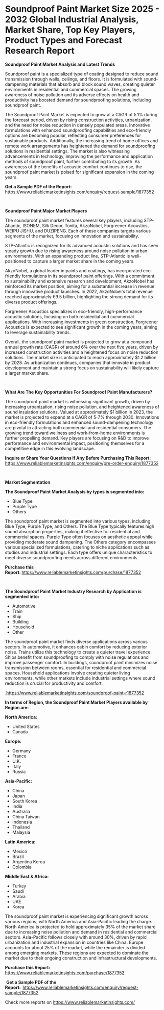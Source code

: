 <p><h1>Soundproof Paint Market Size 2025 - 2032 Global Industrial Analysis, Market Share, Top Key Players, Product Types and Forecast Research Report</h1></p><p><strong>Soundproof Paint Market Analysis and Latest Trends</strong></p>
<p><p>Soundproof paint is a specialized type of coating designed to reduce sound transmission through walls, ceilings, and floors. It is formulated with sound-dampening materials that absorb and block sound waves, creating quieter environments in residential and commercial spaces. The growing awareness of noise pollution and its adverse effects on health and productivity has boosted demand for soundproofing solutions, including soundproof paint.</p><p>The Soundproof Paint Market is expected to grow at a CAGR of 5.1% during the forecast period, driven by rising construction activities, urbanization, and the need for noise reduction in densely populated areas. Innovative formulations with enhanced soundproofing capabilities and eco-friendly options are becoming popular, reflecting consumer preferences for sustainable products. Additionally, the increasing trend of home offices and remote work arrangements has heightened the demand for soundproofing solutions in residential settings. The market is also witnessing advancements in technology, improving the performance and application methods of soundproof paint, further contributing to its growth. As awareness of the benefits of acoustic comfort continues to rise, the soundproof paint market is poised for significant expansion in the coming years.</p></p>
<p><strong>Get a Sample PDF of the Report:&nbsp;</strong> <a href="https://www.reliablemarketinsights.com/enquiry/request-sample/1877352?utm_campaign=3121&utm_medium=2&utm_source=Github&utm_content=ia&utm_term=01042025&utm_id=soundproof-paint">https://www.reliablemarketinsights.com/enquiry/request-sample/1877352</a></p>
<p>&nbsp;</p>
<p><strong>Soundproof Paint Major Market Players</strong></p>
<p><p>The soundproof paint market features several key players, including STP-Atlantic, ISONEM, Silk Decor, Tonita, AkzoNobel, Forgreener Acoustics, WEIPU JISHU, and DUZIPENG. Each of these companies targets various segments of the market, focusing on innovation and sustainability.</p><p>STP-Atlantic is recognized for its advanced acoustic solutions and has seen steady growth due to rising awareness around noise pollution in urban environments. With an expanding product line, STP-Atlantic is well-positioned to capture a larger market share in the coming years.</p><p>AkzoNobel, a global leader in paints and coatings, has incorporated eco-friendly formulations in its soundproof paint offerings. With a commitment to sustainability and extensive research and development, AkzoNobel has reinforced its market position, aiming for a substantial increase in revenue through innovative product launches. In 2022, AkzoNobel's total revenue reached approximately €9.5 billion, highlighting the strong demand for its diverse product offerings.</p><p>Forgreener Acoustics specializes in eco-friendly, high-performance acoustic solutions, focusing on both residential and commercial applications. With increasing investments in green construction, Forgreener Acoustics is expected to see significant growth in the coming years, aiming to leverage sustainability trends.</p><p>Overall, the soundproof paint market is projected to grow at a compound annual growth rate (CAGR) of around 6% over the next five years, driven by increased construction activities and a heightened focus on noise reduction solutions. The market size is anticipated to reach approximately $1.2 billion by 2028. As urbanization continues, companies that innovate in product development and maintain a strong focus on sustainability will likely capture a larger market share.</p></p>
<p>&nbsp;</p>
<p><strong>What Are The Key Opportunities For Soundproof Paint Manufacturers?</strong></p>
<p><p>The soundproof paint market is witnessing significant growth, driven by increasing urbanization, rising noise pollution, and heightened awareness of sound insulation solutions. Valued at approximately $1 billion in 2023, the market is projected to expand at a CAGR of 5-7% through 2030. Innovations in eco-friendly formulations and enhanced sound-dampening technology are pivotal in attracting both commercial and residential consumers. The growing trend toward wellness and work-from-home environments is further propelling demand. Key players are focusing on R&D to improve performance and environmental impact, positioning themselves for a competitive edge in this evolving landscape.</p></p>
<p><strong>Inquire or Share Your Questions If Any Before Purchasing This Report:</strong> <a href="https://www.reliablemarketinsights.com/enquiry/pre-order-enquiry/1877352?utm_campaign=3121&utm_medium=2&utm_source=Github&utm_content=ia&utm_term=01042025&utm_id=soundproof-paint">https://www.reliablemarketinsights.com/enquiry/pre-order-enquiry/1877352</a></p>
<p>&nbsp;</p>
<p><strong>Market Segmentation</strong></p>
<p><strong>The Soundproof Paint Market Analysis by types is segmented into:</strong></p>
<p><ul><li>Blue Type</li><li>Purple Type</li><li>Others</li></ul></p>
<p><p>The soundproof paint market is segmented into various types, including Blue Type, Purple Type, and Others. The Blue Type typically features high sound absorption properties, making it effective for residential and commercial spaces. Purple Type often focuses on aesthetic appeal while providing moderate sound dampening. The Others category encompasses various specialized formulations, catering to niche applications such as studios and industrial settings. Each type offers unique characteristics to meet diverse soundproofing needs across different environments.</p></p>
<p><strong>Purchase this Report:&nbsp;</strong><a href="https://www.reliablemarketinsights.com/purchase/1877352?utm_campaign=3121&utm_medium=2&utm_source=Github&utm_content=ia&utm_term=01042025&utm_id=soundproof-paint">https://www.reliablemarketinsights.com/purchase/1877352</a></p>
<p>&nbsp;</p>
<p><strong>The Soundproof Paint Market Industry Research by Application is segmented into:</strong></p>
<p><ul><li>Automotive</li><li>Train</li><li>Ship</li><li>Building</li><li>Household</li><li>Other</li></ul></p>
<p><p>The soundproof paint market finds diverse applications across various sectors. In automotive, it enhances cabin comfort by reducing exterior noise. Trains utilize this technology to create a quieter travel experience. Ships benefit from soundproofing to comply with noise regulations and improve passenger comfort. In buildings, soundproof paint minimizes noise transmission between rooms, essential for residential and commercial spaces. Household applications involve creating quieter living environments, while other markets include industrial settings where sound reduction is crucial for productivity and comfort.</p></p>
<p><a href="https://www.reliablemarketinsights.com/soundproof-paint-r1877352?utm_campaign=3121&utm_medium=2&utm_source=Github&utm_content=ia&utm_term=01042025&utm_id=soundproof-paint">&nbsp;https://www.reliablemarketinsights.com/soundproof-paint-r1877352</a></p>
<p><strong>In terms of Region, the Soundproof Paint Market Players available by Region are:</strong></p>
<p>
    <p> <strong> North America: </strong>
        <ul>
            <li>United States</li>
            <li>Canada</li>
        </ul>
        </p> 
    <p> <strong> Europe: </strong>
        <ul>
            <li>Germany</li>
            <li>France</li>
            <li>U.K.</li>
            <li>Italy</li>
            <li>Russia</li>
        </ul>
        </p> 
    <p> <strong> Asia-Pacific: </strong>
        <ul>
            <li>China</li>
            <li>Japan</li>
            <li>South Korea</li>
            <li>India</li>
            <li>Australia</li>
            <li>China Taiwan</li>
            <li>Indonesia</li>
            <li>Thailand</li>
            <li>Malaysia</li>
        </ul>
        </p> 
    <p> <strong> Latin America: </strong>
        <ul>
            <li>Mexico</li>
            <li>Brazil</li>
            <li>Argentina Korea</li>
            <li>Colombia</li>
        </ul>
        </p> 
    <p> <strong> Middle East & Africa: </strong>
        <ul>
            <li>Turkey</li>
            <li>Saudi</li>
            <li>Arabia</li>
            <li>UAE</li>
            <li>Korea</li>
        </ul>
    </p>
    </p>
<p><p>The soundproof paint market is experiencing significant growth across various regions, with North America and Asia-Pacific leading the charge. North America is projected to hold approximately 35% of the market share due to increasing noise pollution and demand in residential and commercial sectors. Asia-Pacific follows closely with around 30%, driven by rapid urbanization and industrial expansion in countries like China. Europe accounts for about 25% of the market, while the remainder is divided among emerging markets. These regions are expected to dominate the market due to their ongoing construction and infrastructural developments.</p></p>
<p><strong>Purchase this Report: </strong><a href="https://www.reliablemarketinsights.com/purchase/1877352?utm_campaign=3121&utm_medium=2&utm_source=Github&utm_content=ia&utm_term=01042025&utm_id=soundproof-paint">https://www.reliablemarketinsights.com/purchase/1877352</a></p>
<p>&nbsp;<strong>Get a Sample PDF of the Report:&nbsp;&nbsp;</strong><a href="https://www.reliablemarketinsights.com/enquiry/request-sample/1877352?utm_campaign=3121&utm_medium=2&utm_source=Github&utm_content=ia&utm_term=01042025&utm_id=soundproof-paint">https://www.reliablemarketinsights.com/enquiry/request-sample/1877352</a></p>
<p><strong></strong></p>
<p>Check more reports on <a href="https://www.reliablemarketinsights.com/?utm_campaign=3121&utm_medium=2&utm_source=Github&utm_content=ia&utm_term=01042025&utm_id=soundproof-paint">https://www.reliablemarketinsights.com/</a></p>